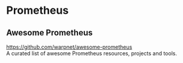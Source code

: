 # Prometheus

## Awesome Prometheus
https://github.com/warpnet/awesome-prometheus \
A curated list of awesome Prometheus resources, projects and tools.

